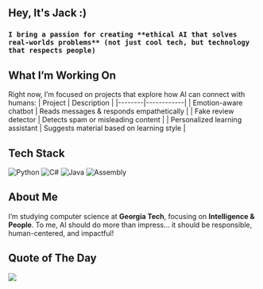## Hey, It's Jack :)

### `I bring a passion for creating **ethical AI that solves real-worlds problems** (not just cool tech, but technology that respects people)`

## What I’m Working On  
Right now, I’m focused on projects that explore how AI can connect with humans:
| Project | Description |
|--------|------------|
| Emotion-aware chatbot | Reads messages & responds empathetically |
| Fake review detector  | Detects spam or misleading content |
| Personalized learning assistant | Suggests material based on learning style | 

## Tech Stack
![Python](https://img.shields.io/badge/Python-3670A0?style=for-the-badge&logo=python&logoColor=white) ![C#](https://img.shields.io/badge/C%23-239120?style=for-the-badge&logo=c-sharp&logoColor=white) ![Java](https://img.shields.io/badge/Java-ED8B00?style=for-the-badge&logo=java&logoColor=white) ![Assembly](https://img.shields.io/badge/Assembly-6E4B1F?style=for-the-badge&logo=asm&logoColor=white)  

## About Me  
I’m studying computer science at **Georgia Tech**, focusing on **Intelligence & People**. To me, AI should do more than impress... it should be responsible, human-centered, and impactful!

## Quote of The Day
![](https://quotes-github-readme.vercel.app/api?type=horizontal&theme=radical)


